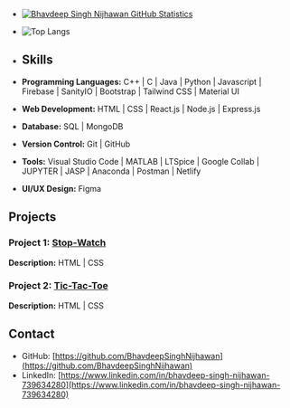 - [![Bhavdeep Singh Nijhawan GitHub Statistics](https://github-readme-stats.vercel.app/api?username=BhavdeepSinghNijhawan)](https://github.com/BhavdeepSinghNijhawan/github-readme-stats)
- ![Top Langs](https://github-readme-stats.vercel.app/api/top-langs/?username=BhavdeepSinghNijhawan&layout=compact)
  
- ## Skills

- **Programming Languages:** C++ | C | Java | Python | Javascript | Firebase | SanityIO | Bootstrap | Tailwind CSS | Material UI
- **Web Development:** HTML | CSS | React.js | Node.js | Express.js
- **Database:** SQL | MongoDB
- **Version Control:** Git | GitHub
- **Tools:** Visual Studio Code | MATLAB | LTSpice | Google Collab | JUPYTER | JASP | Anaconda | Postman | Netlify
- **UI/UX Design:** Figma

## Projects

### Project 1: [Stop-Watch](https://bhavdeepsinghnijhawan.github.io/Stop-Watch/)

 <!-- Replace 'link_to_project1_image' with the actual image URL -->

**Description:** HTML | CSS

### Project 2: [Tic-Tac-Toe](https://bhavdeepsinghnijhawan.github.io/Tic-Tac-Toe/)

<!-- Replace 'link_to_project2_image' with the actual image URL -->

**Description:** HTML | CSS

## Contact

- GitHub: [https://github.com/BhavdeepSinghNijhawan](https://github.com/BhavdeepSinghNijhawan)
- LinkedIn: [https://www.linkedin.com/in/bhavdeep-singh-nijhawan-739634280](https://www.linkedin.com/in/bhavdeep-singh-nijhawan-739634280)
